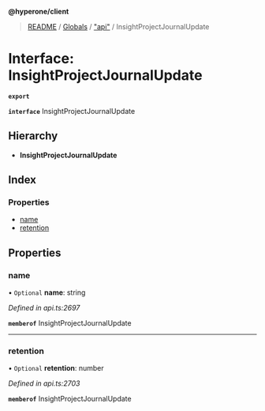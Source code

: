 **@hyperone/client**

> [README](../README.md) / [Globals](../globals.md) / ["api"](../modules/_api_.md) / InsightProjectJournalUpdate

# Interface: InsightProjectJournalUpdate

**`export`** 

**`interface`** InsightProjectJournalUpdate

## Hierarchy

* **InsightProjectJournalUpdate**

## Index

### Properties

* [name](_api_.insightprojectjournalupdate.md#name)
* [retention](_api_.insightprojectjournalupdate.md#retention)

## Properties

### name

• `Optional` **name**: string

*Defined in api.ts:2697*

**`memberof`** InsightProjectJournalUpdate

___

### retention

• `Optional` **retention**: number

*Defined in api.ts:2703*

**`memberof`** InsightProjectJournalUpdate
